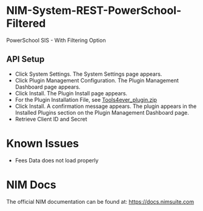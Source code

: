 # NIM-System-REST-PowerSchool-Filtered
PowerSchool SIS - With Filtering Option

## API Setup
- Click System Settings. The System Settings page appears.
- Click Plugin Management Configuration. The Plugin Management Dashboard page appears.
- Click Install. The Plugin Install page appears.
- For the Plugin Installation File, see  [Tools4ever_plugin.zip](Assets/Tools4ever_plugin.zip)
- Click Install. A confirmation message appears. The plugin appears in the Installed Plugins section on the Plugin Management Dashboard page.
- Retrieve Client ID and Secret

# Known Issues
- Fees Data does not load properly

# NIM Docs
The official NIM documentation can be found at: https://docs.nimsuite.com
